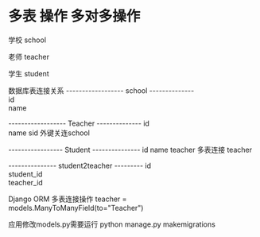 # 多表 操作   多对多操作

学校 school

老师 teacher

学生 student






数据库表连接关系
------------------ school --------------	
id			
name		

------------------ Teacher --------------
id	
name
sid	  外键关连school	

----------------- Student ---------------
id
name
teacher	  多表连接 teacher

--------------- student2teacher ---------
id	
student_id	
teacher_id		


Django ORM 多表连接操作
teacher = models.ManyToManyField(to="Teacher")

应用修改models.py需要运行 python manage.py makemigrations